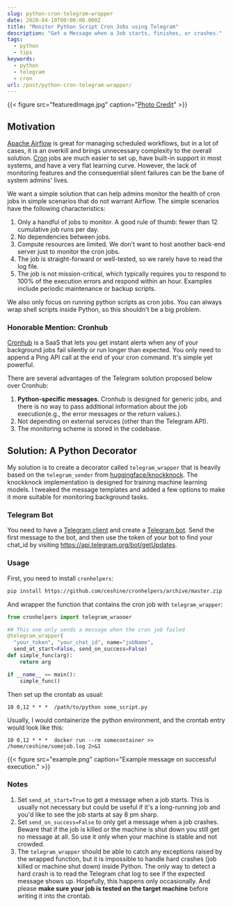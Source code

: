 ```yaml
---
slug: python-cron-telegram-wrapper
date: 2020-04-10T00:00:00.000Z
title: "Monitor Python Script Cron Jobs using Telegram"
description: "Get a Message when a Job starts, finishes, or crashes."
tags:
  - python
  - tips
keywords:
  - python
  - telegram
  - cron
url: /post/python-cron-telegram-wrapper/
---
```


{{< figure src="featuredImage.jpg" caption="[Photo Credit](https://pixabay.com/photos/city-window-architecture-urban-4991094/)" >}}

## Motivation

[Apache Airflow](http://airflow.apache.org/) is great for managing scheduled workflows, but in a lot of cases, it is an overkill and brings unnecessary complexity to the overall solution. [Cron](https://www.wikiwand.com/en/Cron) jobs are much easier to set up, have built-in support in most systems, and have a very flat learning curve. However, the lack of monitoring features and the consequential silent failures can be the bane of system admins' lives.

We want a simple solution that can help admins monitor the health of cron jobs in simple scenarios that do not warrant Airflow. The simple scenarios have the following characteristics:

1. Only a handful of jobs to monitor. A good rule of thumb: fewer than 12 cumulative job runs per day.
2. No dependencies between jobs.
3. Compute resources are limited. We don't want to host another back-end server just to monitor the cron jobs.
4. The job is straight-forward or well-tested, so we rarely have to read the log file.
5. The job is not mission-critical, which typically requires you to respond to 100% of the execution errors and respond within an hour. Examples include periodic maintenance or backup scripts.

We also only focus on running python scripts as cron jobs. You can always wrap shell scripts inside Python, so this shouldn't be a big problem.

### Honorable Mention: Cronhub

[Cronhub](https://cronhub.io/) is a SaaS that lets you get instant alerts when any of your background jobs fail silently or run longer than expected. You only need to append a Ping API call at the end of your cron command. It's simple yet powerful.

There are several advantages of the Telegram solution proposed below over Cronhub:

1. **Python-specific messages**. Cronhub is designed for generic jobs, and there is no way to pass additional information about the job execution(e.g., the error messages or the return values.).
2. Not depending on external services (other than the Telegram API).
3. The monitoring scheme is stored in the codebase.

## Solution: A Python Decorator

My solution is to create a decorator called `telegram_wrapper` that is heavily based on the `telegram_sender` from [huggingface/knockknock](https://github.com/huggingface/knockknock/blob/master/knockknock/telegram_sender.py). The knockknock implementation is designed for training machine learning models. I tweaked the message templates and added a few options to make it more suitable for monitoring background tasks.

### Telegram Bot

You need to have a [Telegram client](https://telegram.org/apps) and create a [Telegram bot](https://core.telegram.org/bots#6-botfather). Send the first message to the bot, and then use the token of your bot to find your chat_id by visiting [https://api.telegram.org/bot<YourBOTToken>/getUpdates](https://api.telegram.org/bot<YourBOTToken>/getUpdates).

### Usage

First, you need to install `cronhelpers`:

```bash
pip install https://github.com/ceshine/cronhelpers/archive/master.zip
```

And wrapper the function that contains the cron job with `telegram_wrapper`:

```python
from cronhelpers import telegram_wraooer

## This one only sends a message when the cron job failed
@telegram_wrapper(
  "your_token", "your_chat_id", name="jobName",
  send_at_start=False, send_on_success=False)
def simple_func(arg):
    return arg

if __name__ == main():
    simple_func()
```

Then set up the crontab as usual:

```text
10 0,12 * * *  /path/to/python some_script.py
```

Usually, I would containerize the python environment, and the crontab entry would look like this:

```text
10 0,12 * * *  docker run --rm somecontainer >> /home/ceshine/somejob.log 2>&1
```

{{< figure src="example.png" caption="Example message on successful execution." >}}

### Notes

1. Set `send_at_start=True` to get a message when a job starts. This is usually not necessary but could be useful if it's a long-running job and you'd like to see the job starts at say 8 pm sharp.
2. Set `send_on_success=False` to only get a message when a job crashes. Beware that if the job is killed or the machine is shut down you still get no message at all. So use it only when your machine is stable and not crowded.
3. The `telegram_wrapper` should be able to catch any exceptions raised by the wrapped function, but it is impossible to handle hard crashes (job killed or machine shut down) inside Python. The only way to detect a hard crash is to read the Telegram chat log to see if the expected message shows up. Hopefully, this happens only occasionally. And please **make sure your job is tested on the target machine** before writing it into the crontab.
